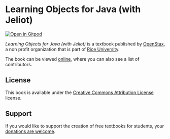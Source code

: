 # Learning Objects for Java (with Jeliot)

[![Open in Gitpod](https://gitpod.io/button/open-in-gitpod.svg)](https://gitpod.io/from-referrer/)

_Learning Objects for Java (with Jeliot)_ is a textbook published by [OpenStax](https://openstax.org/), a non profit organization that is part of [Rice University](https://www.rice.edu/).

The book can be viewed [online](https://github.com/cnx-user-books/cnxbook-learning-objects-for-java-with-jeliot/releases/latest), where you can also see a list of contributors.

## License
This book is available under the [Creative Commons Attribution License](./LICENSE) license.

## Support
If you would like to support the creation of free textbooks for students, your [donations are welcome](https://riceconnect.rice.edu/donation/support-openstax-banner).
